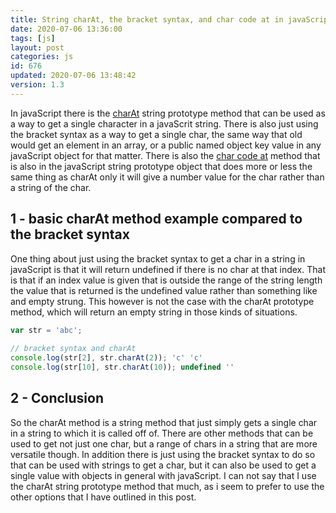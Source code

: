 ```yaml
---
title: String charAt, the bracket syntax, and char code at in javaScript
date: 2020-07-06 13:36:00
tags: [js]
layout: post
categories: js
id: 676
updated: 2020-07-06 13:48:42
version: 1.3
---
```


In javaScript there is the [charAt](https://developer.mozilla.org/en-US/docs/Web/JavaScript/Reference/Global_Objects/String/charAt) string prototype method that can be used as a way to get a single character in a javaScrit string. There is also just using the bracket syntax as a way to get a single char, the same way that old would get an element in an array, or a public named object key value in any javaScript object for that matter. There is also the [char code at](https://developer.mozilla.org/en-US/docs/Web/JavaScript/Reference/Global_Objects/String/charCodeAt) method that is also in the javaScript string prototype object that does more or less the same thing as charAt only it will give a number value for the char rather than a string of the char.

<!-- more -->

## 1 - basic charAt method example compared to the bracket syntax

One thing about just using the bracket syntax to get a char in a string in javaScript is that it will return undefined if there is no char at that index. That is that if an index value is given that is outside the range of the string length the value that is returned is the undefined value rather than something like and empty strung. This however is not the case with the charAt prototype method, which will return an empty string in those kinds of situations.

```js
var str = 'abc';
 
// bracket syntax and charAt
console.log(str[2], str.charAt(2)); 'c' 'c'
console.log(str[10], str.charAt(10)); undefined ''
```

## 2 - Conclusion

So the charAt method is a string method that just simply gets a single char in a string to which it is called off of. There are other methods that can be used to get not just one char, but a range of chars in a string that are more versatile though. In addition there is just using the bracket syntax to do so that can be used with strings to get a char, but it can also be used to get a single value with objects in general with javaScript. I can not say that I use the charAt string prototype method that much, as i seem to prefer to use the other options that I have outlined in this post.
